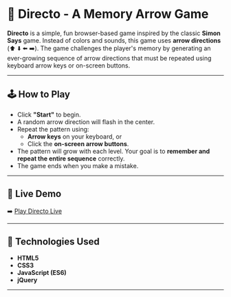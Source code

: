 # 🎯 Directo - A Memory Arrow Game

**Directo** is a simple, fun browser-based game inspired by the classic **Simon Says** game. Instead of colors and sounds, this game uses **arrow directions** (⬆️ ⬇️ ⬅️ ➡️). The game challenges the player's memory by generating an ever-growing sequence of arrow directions that must be repeated using keyboard arrow keys or on-screen buttons.

---

## 🕹️ How to Play

- Click **"Start"** to begin.
- A random arrow direction will flash in the center.
- Repeat the pattern using:
  - **Arrow keys** on your keyboard, or
  - Click the **on-screen arrow buttons**.
- The pattern will grow with each level. Your goal is to **remember and repeat the entire sequence** correctly.
- The game ends when you make a mistake.

---

## 🚀 Live Demo

➡️ [Play Directo Live](https://sawant-suyash.github.io/Directo-game/)  

---

## 🧠 Technologies Used

- **HTML5**
- **CSS3**
- **JavaScript (ES6)**
- **jQuery**

---
